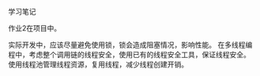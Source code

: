 学习笔记

作业2在项目中。

实际开发中，应该尽量避免使用锁，锁会造成阻塞情况，影响性能。
在多线程编程中，考虑整个调用链的线程安全，使用已有的线程安全工具，保证线程安全。
使用线程池管理线程资源，复用线程，减少线程创建开销。